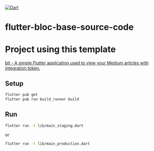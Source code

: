 [![Dart](https://github.com/Napa-Mobile/flutter-bloc-base-source-code/actions/workflows/dart.yml/badge.svg)](https://github.com/Napa-Mobile/flutter-bloc-base-source-code/actions/workflows/dart.yml)
# flutter-bloc-base-source-code

# Project using this template
[bit - A simple Flutter application used to view your Medium articles with integration token.](https://github.com/tsnAnh/bit)

## Setup
```sh
flutter pub get
flutter pub run build_runner build
```

## Run
```sh
flutter run -t lib/main_staging.dart
```
or
```sh
flutter run -t lib/main_production.dart
```
